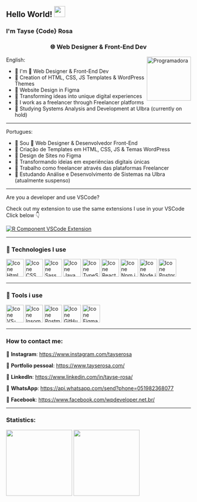 <link rel="stylesheet" href="https://cdn.jsdelivr.net/gh/devicons/devicon@v2.15.1/devicon.min.css">

## Hello World! <img src="https://media.giphy.com/media/hvRJCLFzcasrR4ia7z/giphy.gif" width="30px" height="30px">
### I'm Tayse {Code} Rosa
<h3 align="center">🌐 Web Designer & Front-End Dev</h3>

<img src="https://coderosa.tech/assets/images/logo.png" alt="Programadora" min-width="120px" max-width="120px" width="120px" align="right">

English:
- 💜 I'm 🚀 Web Designer & Front-End Dev  
- 💜 Creation of HTML, CSS, JS Templates & WordPress Themes  
- 💜 Website Design in Figma  
- 💜 Transforming ideas into unique digital experiences  
- 💜 I work as a freelancer through Freelancer platforms  
- 💜 Studying Systems Analysis and Development at Ulbra (currently on hold)

- ---
Portugues:
- 💜 Sou 🚀 Web Designer & Desenvolvedor Front-End  
- 💜 Criação de Templates em HTML, CSS, JS & Temas WordPress  
- 💜 Design de Sites no Figma  
- 💜 Transformando ideias em experiências digitais únicas  
- 💜 Trabalho como freelancer através das plataformas Freelancer  
- 💜 Estudando Análise e Desenvolvimento de Sistemas na Ulbra (atualmente suspenso)

---

Are you a developer and use VSCode?

Check out my extension to use the same extensions I use in your VSCode
Click below 👇

[![R Component VSCode Extension](https://img.shields.io/visual-studio-marketplace/v/rodrigorgtic.rcomponent.svg?label=RComponent%20VSCode%20Extension&color=8257E6&labelColor=0A1033)](https://marketplace.visualstudio.com/items?itemName=tayseRosa2.extensoes-vscode-tayse-rosa)

---

### 🚀 Technologies I use
[<img height="48px" width="48px" alt="Icone Html" src="https://skillicons.dev/icons?i=html"/>](https://developer.mozilla.org/pt-BR/docs/Web/HTML)
[<img height="48px" width="48px" alt="Icone CSS" src="https://skillicons.dev/icons?i=css"/>](https://developer.mozilla.org/pt-BR/docs/Web/CSS)
[<img height="48px" width="48px" alt="Icone Sass" src="https://skillicons.dev/icons?i=sass"/>](https://sass-lang.com)
[<img height="48px" width="48px" alt="Icone Java Script" src="https://skillicons.dev/icons?i=js"/>](https://developer.mozilla.org/pt-BR/docs/Web/JavaScript)
[<img height="48px" width="48px" alt="Icone TypeScript" src="https://skillicons.dev/icons?i=ts"/>](https://www.typescriptlang.org/pt/)
[<img height="48px" width="48px" alt="Icone React" src="https://skillicons.dev/icons?i=react"/>](https://pt-br.react.dev)
[<img height="48px" width="48px" alt="Icone Npm.js" src="https://i.postimg.cc/L8k9jKJ2/Group.png"/>](https://www.npmjs.com)
[<img height="48px" width="48px" alt="Icone Node.js" src="https://skillicons.dev/icons?i=nodejs"/>](https://nodejs.org)
[<img height="48px" width="48px" alt="Icone PostgreSQL" src="https://skillicons.dev/icons?i=postgres"/>](https://www.postgresql.org)

---

### 🚀 Tools i use
[<img height="48px" width="48px" alt="Icone VS-Code" src="https://skillicons.dev/icons?i=vscode"/>](https://code.visualstudio.com)
[<img height="48px" width="48px" alt="Icone Insomnia" src="https://i.postimg.cc/MHch4m7T/insomnia.png"/>](https://insomnia.rest)
[<img height="48px" width="48px" alt="Icone Postman" src="https://i.postimg.cc/QNyBTNVk/postman.png"/>](https://www.postman.com)
[<img height="48px" width="48px" alt="Icone GitHub" src="https://skillicons.dev/icons?i=github"/>](https://github.com/)
[<img height="48px" width="48px" alt="Icone Figma" src="https://skillicons.dev/icons?i=figma"/>](https://www.figma.com)


---

### How to contact me:
🚀 **Instagram**: https://www.instagram.com/tayserosa

🚀 **Portfolio pessoal**: https://www.tayserosa.com/

🚀 **LinkedIn**: https://www.linkedin.com/in/tayse-rosa/

🚀 **WhatsApp**: https://api.whatsapp.com/send?phone=051982368077

🚀 **Facebook**: https://www.facebook.com/wpdeveloper.net.br/

---

### Statistics:
<div>
<img loading="lazy" height="180em" src="https://github-readme-stats.vercel.app/api/top-langs/?username=tayserosa&layout=compact&langs_count=7&theme=radical"/>

<img loading="lazy" height="180em" src="https://github-readme-stats.vercel.app/api/?username=tayserosa&show_icons=true&include_all_commits=true&theme=radical"/>

</div>
